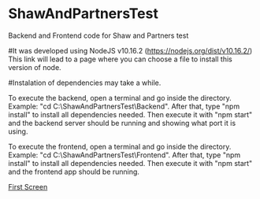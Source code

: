 # ShawAndPartnersTest
Backend and Frontend code for Shaw and Partners test

#It was developed using NodeJS v10.16.2 (https://nodejs.org/dist/v10.16.2/) This link will lead to a page where you can choose a file to install this version of node.

#Instalation of dependencies may take a while.

To execute the backend, open a terminal and go inside the directory. Example: "cd C:\ShawAndPartnersTest\Backend". After that, type "npm install" to install all dependencies needed. Then execute it with "npm start" and the backend server should be running and showing what port it is using.

To execute the frontend, open a terminal and go inside the directory. Example: "cd C:\ShawAndPartnersTest\Frontend". After that, type "npm install" to install all dependencies needed. Then execute it with "npm start" and the frontend app should be running. 

[First Screen](/ShawAndPartnersTest/Frontend/public/firstscreen.png)
